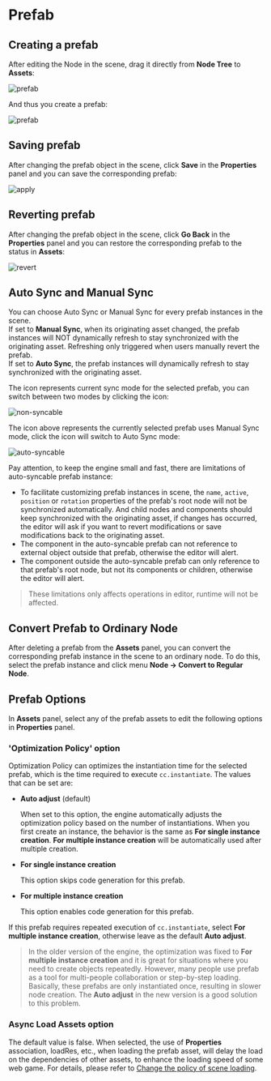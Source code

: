 # Prefab

## Creating a prefab

After editing the Node in the scene, drag it directly from **Node Tree** to **Assets**:

![prefab](prefab/create.png)

And thus you create a prefab:

![prefab](prefab/created.png)

## Saving prefab

After changing the prefab object in the scene, click **Save** in the **Properties** panel and you can save the corresponding prefab:

![apply](prefab/apply.png)

## Reverting prefab

After changing the prefab object in the scene, click **Go Back** in the **Properties** panel and you can restore the corresponding prefab to the status in **Assets**:

![revert](prefab/revert.png)

## Auto Sync and Manual Sync

You can choose Auto Sync or Manual Sync for every prefab instances in the scene.<br>
If set to **Manual Sync**, when its originating asset changed, the prefab instances will NOT dynamically refresh to stay synchronized with the originating asset. Refreshing only triggered when users manually revert the prefab.<br>
If set to **Auto Sync**, the prefab instances will dynamically refresh to stay synchronized with the originating asset.

The icon represents current sync mode for the selected prefab, you can switch between two modes by clicking the icon:

![non-syncable](prefab/non-syncable.png)

The icon above represents the currently selected prefab uses Manual Sync mode, click the icon will switch to Auto Sync mode:

![auto-syncable](prefab/auto-syncable.png)

Pay attention, to keep the engine small and fast, there are limitations of auto-syncable prefab instance:

  - To facilitate customizing prefab instances in scene, the `name`, `active`, `position` or `rotation` properties of the prefab's root node will not be synchronized automatically. And child nodes and components should keep synchronized with the originating asset, if changes has occurred, the editor will ask if you want to revert modifications or save modifications back to the originating asset.
  - The component in the auto-syncable prefab can not reference to external object outside that prefab, otherwise the editor will alert.
  - The component outside the auto-syncable prefab can only reference to that prefab's root node, but not its components or children, otherwise the editor will alert.

> These limitations only affects operations in editor, runtime will not be affected.

## Convert Prefab to Ordinary Node

After deleting a prefab from the **Assets** panel, you can convert the corresponding prefab instance in the scene to an ordinary node. To do this, select the prefab instance and click menu **Node -> Convert to Regular Node**.

## Prefab Options

In **Assets** panel, select any of the prefab assets to edit the following options in **Properties** panel.

### 'Optimization Policy' option

Optimization Policy can optimizes the instantiation time for the selected prefab, which is the time required to execute `cc.instantiate`. The values that can be set are:

 - **Auto adjust** (default)

   When set to this option, the engine automatically adjusts the optimization policy based on the number of instantiations. When you first create an instance, the behavior is the same as **For single instance creation**. **For multiple instance creation** will be automatically used after multiple creation.

 - **For single instance creation**

   This option skips code generation for this prefab.

 - **For multiple instance creation**

   This option enables code generation for this prefab.

If this prefab requires repeated execution of `cc.instantiate`, select **For multiple instance creation**, otherwise leave as the default **Auto adjust**.

> In the older version of the engine, the optimization was fixed to **For multiple instance creation** and it is great for situations where you need to create objects repeatedly. However, many people use prefab as a tool for multi-people collaboration or step-by-step loading. Basically, these prefabs are only instantiated once, resulting in slower node creation. The **Auto adjust** in the new version is a good solution to this problem.

### Async Load Assets option

The default value is false. When selected, the use of **Properties** association, loadRes, etc., when loading the prefab asset, will delay the load on the dependencies of other assets, to enhance the loading speed of some web game. For details, please refer to [Change the policy of scene loading](scene-managing.md#async-load-assets).
